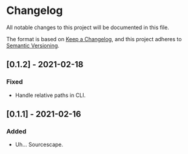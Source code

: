 # Changelog

All notable changes to this project will be documented in this file.

The format is based on [Keep a Changelog](https://keepachangelog.com/en/1.0.0/),
and this project adheres to [Semantic Versioning](https://semver.org/spec/v2.0.0.html).

## [0.1.2] - 2021-02-18

### Fixed

- Handle relative paths in CLI.

## [0.1.1] - 2021-02-16

### Added

- Uh... Sourcescape.
